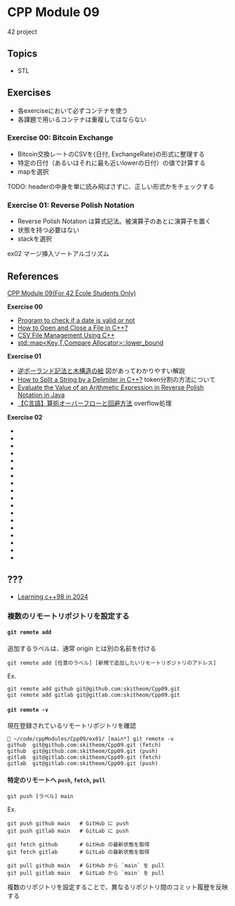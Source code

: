 # CPP Module 09
42 project

## Topics
- STL

## Exercises
- 各exerciseにおいて必ずコンテナを使う
- 各課題で用いるコンテナは重複してはならない

### Exercise 00: Bitcoin Exchange
- Bitcoin交換レートのCSVを{日付, ExchangeRate}の形式に整理する
- 特定の日付（あるいはそれに最も近いlowerの日付）の値で計算する
- mapを選択

TODO: headerの中身を単に読み飛ばさずに、正しい形式かをチェックする

### Exercise 01: Reverse Polish Notation
- Reverse Polish Notation は算式記法。被演算子のあとに演算子を置く
- 状態を持つ必要はない
- stackを選択


ex02
マージ挿入ソートアルゴリズム

## References

[CPP Module 09(For 42 École Students Only)](https://projects.intra.42.fr/projects/cpp-module-09)

__Exercise 00__
- [Program to check if a date is valid or not](https://www.geeksforgeeks.org/program-check-date-valid-not/)
- [How to Open and Close a File in C++?](https://www.geeksforgeeks.org/how-to-open-and-close-file-in-cpp/)
- [CSV File Management Using C++](https://www.geeksforgeeks.org/csv-file-management-using-c/)
- [std::map<Key,T,Compare,Allocator>::lower_bound](https://en.cppreference.com/w/cpp/container/map/lower_bound)

__Exercise 01__
- [逆ポーランド記法と木構造の絵](https://qiita.com/yumura_s/items/ddb0d143fb0e9a082891) 図があってわかりやすい解説
- [How to Split a String by a Delimiter in C++?](https://www.geeksforgeeks.org/how-to-split-string-by-delimiter-in-cpp/) token分割の方法について
- [Evaluate the Value of an Arithmetic Expression in Reverse Polish Notation in Java](https://www.geeksforgeeks.org/evaluate-the-value-of-an-arithmetic-expression-in-reverse-polish-notation-in-java/)
- [【C言語】算術オーバーフローと回避方法](https://hiroyukichishiro.com/arithmetic-overflow-in-c-language/) overflow処理

__Exercise 02__
- []()
- []()
- []()
- []()
- []()
- []()
- []()
- []()
- []()
- []()
- []()
- []()
- []()
- []()
- []()
- []()
- []()
- []()

## ???

- [Learning c++98 in 2024](https://www.reddit.com/r/cpp_questions/comments/1986lga/learning_c98_in_2024/)

### 複数のリモートリポジトリを設定する

#### `git remote add`
追加するラベルは、通常 origin とは別の名前を付ける
```
git remote add [任意のラベル] [新規で追加したいリモートリポジトリのアドレス]
```
Ex.
```
git remote add github git@github.com:skitheom/Cpp09.git
git remote add gitlab git@gitlab.com:skitheom/Cpp09.git
```

#### `git remote -v`
現在登録されているリモートリポジトリを確認
```
 ~/code/cppModules/Cpp09/ex01/ [main*] git remote -v
github  git@github.com:skitheom/Cpp09.git (fetch)
github  git@github.com:skitheom/Cpp09.git (push)
gitlab  git@gitlab.com:skitheom/Cpp09.git (fetch)
gitlab  git@gitlab.com:skitheom/Cpp09.git (push)
```

#### 特定のリモートへ `push`, `fetch`, `pull`

`git push [ラベル] main`

Ex.
```
git push github main   # GitHub に push
git push gitlab main   # GitLab に push

git fetch github       # GitHub の最新状態を取得
git fetch gitlab       # GitLab の最新状態を取得

git pull github main   # GitHub から `main` を pull
git pull gitlab main   # GitLab から `main` を pull
```

複数のリポジトリを設定することで、異なるリポジトリ間のコミット履歴を反映する
